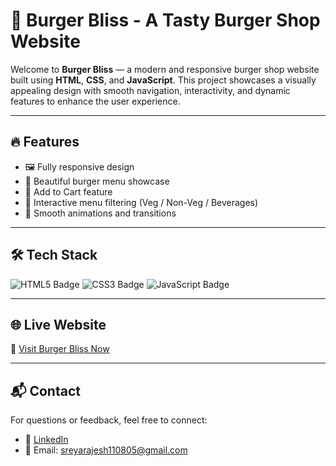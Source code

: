 # 🍔 Burger Bliss - A Tasty Burger Shop Website

Welcome to **Burger Bliss** — a modern and responsive burger shop website built using **HTML**, **CSS**, and **JavaScript**. This project showcases a visually appealing design with smooth navigation, interactivity, and dynamic features to enhance the user experience.

---

## 🔥 Features

- 🖼️ Fully responsive design
- 🍔 Beautiful burger menu showcase
- 🛒 Add to Cart feature
- 📜 Interactive menu filtering (Veg / Non-Veg / Beverages)
- 💫 Smooth animations and transitions

---

## 🛠️ Tech Stack

<p align="left">
  <img src="https://img.shields.io/badge/HTML5-E34F26?style=for-the-badge&logo=html5&logoColor=white" alt="HTML5 Badge"/>
  <img src="https://img.shields.io/badge/CSS3-1572B6?style=for-the-badge&logo=css3&logoColor=white" alt="CSS3 Badge"/>
  <img src="https://img.shields.io/badge/JavaScript-F7DF1E?style=for-the-badge&logo=javascript&logoColor=black" alt="JavaScript Badge"/>
</p>

---

## 🌐 Live Website

🔗 [Visit Burger Bliss Now](https://front-end-tfa1.vercel.app/)

 ---

 ## 📬 Contact

For questions or feedback, feel free to connect:

- 💼 [LinkedIn](https://www.linkedin.com/in/sreya-rajesh11/)
- 📧 Email: sreyarajesh110805@gmail.com
